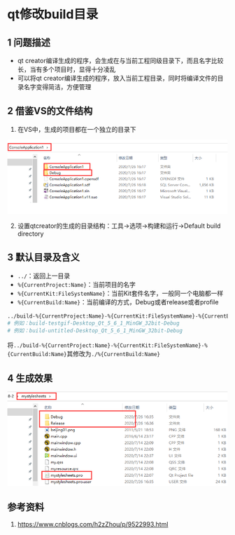 # qt修改build目录   

## 1 问题描述   
- qt creator编译生成的程序，会生成在与当前工程同级目录下，而且名字比较长，当有多个项目时，显得十分凌乱   
- 可以将qt creator编译生成的程序，放入当前工程目录，同时将编译文件的目录名字变得简洁，方便管理   

## 2 借鉴VS的文件结构  
1. 在VS中，生成的项目都在一个独立的目录下    

![02-1](./img/02-1.png)   

2. 设置qtcreator的生成的目录结构：工具->选项->构建和运行->Default build directory   
## 3 默认目录及含义   
- `../`：返回上一目录    
- `%{CurrentProject:Name}`：当前项目的名字   
- `%{CurrentKit:FileSystemName}`：当前Kit套件名字，一般同一个电脑都一样    
- `%{CurrentBuild:Name}`：当前编译的方式，Debug或者release或者profile   

```bash
../build-%{CurrentProject:Name}-%{CurrentKit:FileSystemName}-%{CurrentBuild:Name}   
# 例如：build-testgif-Desktop_Qt_5_6_1_MinGW_32bit-Debug
# 例如：build-untitled-Desktop_Qt_5_6_1_MinGW_32bit-Debug
```
将`../build-%{CurrentProject:Name}-%{CurrentKit:FileSystemName}-%{CurrentBuild:Name}`其修改为`./%{CurrentBuild:Name}`    

## 4 生成效果   

![02-2](./img/02-2.png)  



## 参考资料   
1. https://www.cnblogs.com/h2zZhou/p/9522993.html   

